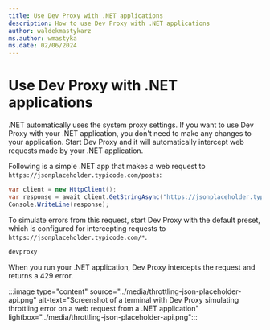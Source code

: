 ```yaml
---
title: Use Dev Proxy with .NET applications
description: How to use Dev Proxy with .NET applications
author: waldekmastykarz
ms.author: wmastyka
ms.date: 02/06/2024
---
```


# Use Dev Proxy with .NET applications

.NET automatically uses the system proxy settings. If you want to use Dev Proxy with your .NET application, you don't need to make any changes to your application. Start Dev Proxy and it will automatically intercept web requests made by your .NET application.

Following is a simple .NET app that makes a web request to `https://jsonplaceholder.typicode.com/posts`:

```csharp
var client = new HttpClient();
var response = await client.GetStringAsync("https://jsonplaceholder.typicode.com/posts");
Console.WriteLine(response);
```

To simulate errors from this request, start Dev Proxy with the default preset, which is configured for intercepting requests to `https://jsonplaceholder.typicode.com/*`.

```bash
devproxy
```

When you run your .NET application, Dev Proxy intercepts the request and returns a 429 error.

:::image type="content" source="../media/throttling-json-placeholder-api.png" alt-text="Screenshot of a terminal with Dev Proxy simulating throttling error on a web request from a .NET application" lightbox="../media/throttling-json-placeholder-api.png":::
